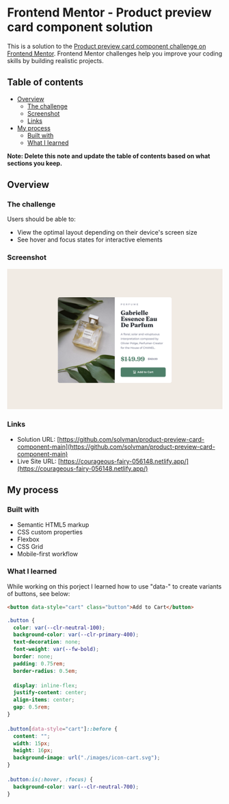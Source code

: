 # Frontend Mentor - Product preview card component solution

This is a solution to the [Product preview card component challenge on Frontend Mentor](https://www.frontendmentor.io/challenges/product-preview-card-component-GO7UmttRfa). Frontend Mentor challenges help you improve your coding skills by building realistic projects.

## Table of contents

- [Overview](#overview)
  - [The challenge](#the-challenge)
  - [Screenshot](#screenshot)
  - [Links](#links)
- [My process](#my-process)
  - [Built with](#built-with)
  - [What I learned](#what-i-learned)

**Note: Delete this note and update the table of contents based on what sections you keep.**

## Overview

### The challenge

Users should be able to:

- View the optimal layout depending on their device's screen size
- See hover and focus states for interactive elements

### Screenshot

![](./screenshot.png)

### Links

- Solution URL: [https://github.com/solvman/product-preview-card-component-main](https://github.com/solvman/product-preview-card-component-main)
- Live Site URL: [https://courageous-fairy-056148.netlify.app/](https://courageous-fairy-056148.netlify.app/)

## My process

### Built with

- Semantic HTML5 markup
- CSS custom properties
- Flexbox
- CSS Grid
- Mobile-first workflow

### What I learned

While working on this porject I learned how to use "data-" to create variants of buttons, see below:

```html
<button data-style="cart" class="button">Add to Cart</button>
```

```css
.button {
  color: var(--clr-neutral-100);
  background-color: var(--clr-primary-400);
  text-decoration: none;
  font-weight: var(--fw-bold);
  border: none;
  padding: 0.75rem;
  border-radius: 0.5em;

  display: inline-flex;
  justify-content: center;
  align-items: center;
  gap: 0.5rem;
}

.button[data-style="cart"]::before {
  content: "";
  width: 15px;
  height: 16px;
  background-image: url("./images/icon-cart.svg");
}

.button:is(:hover, :focus) {
  background-color: var(--clr-neutral-700);
}
```
